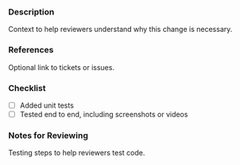 ### Description

Context to help reviewers understand why this change is necessary.

### References

Optional link to tickets or issues.

### Checklist

- [ ] Added unit tests
- [ ] Tested end to end, including screenshots or videos

### Notes for Reviewing

Testing steps to help reviewers test code.
